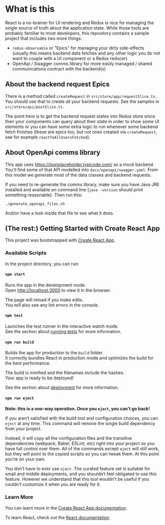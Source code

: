 # What is this

React is a no-brainer for UI rendering and Redux is nice for managing the single source of truth about the application state. While those tools are probably familiar to most developers, this repository contains a sample project that includes two more things:

- `redux-observable` or "Epics" for managing your dirty side-effects (usually this means backend data fetches and any other logic you do not want to couple with a UI component or a Redux reducer)
- OpenApi / Swagger comms library for more easily managed / shared communications contract with the backend(s)

## About the backend request Epics

There is a method called `createRequest` in `src/store/app/requestSlice.ts`. You should use that to create all your backend requests. See the samples in `src/store/api/postSlice.ts`.

The point here is to get the backend request states into Redux store since then your components can query about their state in order to show some UI elements or you can have some extra logic to run whenever some backend fetch finishes (these are epics too, but not ones created via `createRequest`, see for example `reactToAllUsersFetched`).

## About OpenApi comms library

This app uses https://jsonplaceholder.typicode.com/ as a mock backend. You'll find some of that API modelled into `docs/openapi/swagger.yaml`. From this model we generate most of the data classes and backend requests.

If you need to re-generate the comms library, make sure you have Java JRE installed and available on command line (`java -version` should print something reasonable). Then run this:

`./generate_openapi_files.sh`

And/or have a look inside that file to see what it does.

## (The rest:) Getting Started with Create React App

This project was bootstrapped with [Create React App](https://github.com/facebook/create-react-app).

### Available Scripts

In the project directory, you can run:

#### `npm start`

Runs the app in the development mode.\
Open [http://localhost:3000](http://localhost:3000) to view it in the browser.

The page will reload if you make edits.\
You will also see any lint errors in the console.

#### `npm test`

Launches the test runner in the interactive watch mode.\
See the section about [running tests](https://facebook.github.io/create-react-app/docs/running-tests) for more information.

#### `npm run build`

Builds the app for production to the `build` folder.\
It correctly bundles React in production mode and optimizes the build for the best performance.

The build is minified and the filenames include the hashes.\
Your app is ready to be deployed!

See the section about [deployment](https://facebook.github.io/create-react-app/docs/deployment) for more information.

#### `npm run eject`

**Note: this is a one-way operation. Once you `eject`, you can’t go back!**

If you aren’t satisfied with the build tool and configuration choices, you can `eject` at any time. This command will remove the single build dependency from your project.

Instead, it will copy all the configuration files and the transitive dependencies (webpack, Babel, ESLint, etc) right into your project so you have full control over them. All of the commands except `eject` will still work, but they will point to the copied scripts so you can tweak them. At this point you’re on your own.

You don’t have to ever use `eject`. The curated feature set is suitable for small and middle deployments, and you shouldn’t feel obligated to use this feature. However we understand that this tool wouldn’t be useful if you couldn’t customize it when you are ready for it.

### Learn More

You can learn more in the [Create React App documentation](https://facebook.github.io/create-react-app/docs/getting-started).

To learn React, check out the [React documentation](https://reactjs.org/).
